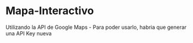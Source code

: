 # Mapa-Interactivo
Utilizando la API de Google Maps - Para poder usarlo, habria que generar una API Key nueva
